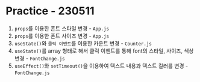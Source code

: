 # Practice - 230511

1. `props`를 이용한 폰트 스타일 변경 - `App.js`
2. `props`를 이용한 폰트 사이즈 변경 - `App.js`
3. `useState()`와 `클릭 이벤트`를 이용한 카운트 변경 - `Counter.js`
4. `useState()`를 array 형태로 해서 클릭 이벤트를 통해 font의 스타일, 사이즈, 색상 변경 - `FontChange.js`
5. `useEffect()`와 `setTimeout()`을 이용하여 텍스트 내용과 텍스트 컬러를 변경 - `FontChange.js`
